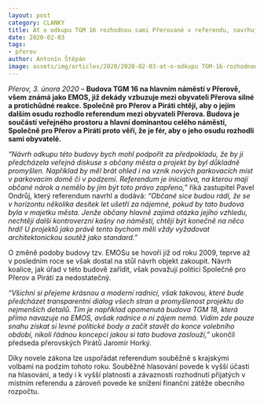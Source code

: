 ```yaml
---
layout: post
category: CLANKY
title: Ať o odkupu TGM 16 rozhodnou sami Přerované v referendu, navrhují Společně pro Přerov a Piráti
date: 2020-02-03
tags: 
- přerov
author: Antonín Štěpán
image: assets/img/articles/2020/2020-02-03-at-o-odkupu TGM-16-rozhodnout-prerovane.jpg  #751x422 pixelu
---
```

*Přerov, 3. února 2020* – **Budova TGM 16 na hlavním náměstí v Přerově, všem známá jako EMOS, již dekády vzbuzuje mezi obyvateli Přerova silné a protichůdné reakce. Společně pro Přerov a Piráti chtějí, aby o jejím dalším osudu rozhodlo referendum mezi obyvateli Přerova. Budova je součástí veřejného prostoru a hlavní dominantou celého náměstí, Společně pro Přerov a Piráti proto věří, že je fér, aby o jeho osudu rozhodli sami obyvatelé.**

*“Návrh odkupu této budovy bych mohl podpořit za předpokladu, že by ji předcházela veřejná diskuse s občany města a projekt by byl důkladně promyšlen. Například by měl brát ohled i na vznik nových parkovacích míst v parkovacím domě či v podzemí. Referendum je iniciativa, na kterou mají občané nárok a nemělo by jim být toto právo zapřeno,”* říká zastupitel Pavel Ondrůj, který referendum navrhl a dodává: *“Občané sice budou rádi, že se v horizontu několika desítek let ušetří za nájemné, pokud by tato budova byla v majetku města. Jenže občany hlavně zajímá otázka jejího vzhledu, nechtějí další kontroverzní kašny na náměstí, chtějí být konečně na něco hrdí! U projektů jako právě tento bychom měli vždy vyžadovat architektonickou soutěž jako standard.”*

O změně podoby budovy tzv. EMOSu se hovoří již od roku 2009, teprve až v posledním roce se však dostal na stůl návrh objekt zakoupit. Návrh koalice, jak úřad v této budově zařídit, však považují politici Společně pro Přerov a Piráti za nedostatečný.

*“Všichni si přejeme krásnou a moderní radnici, však takovou, které bude předcházet transparentní dialog všech stran a promyšlenost projektu do nejmenších detailů. Tím je například opomenutá budova TGM 18, která přímo navazuje na EMOS, avšak radnice o ní zájem nemá. Vidím zde pouze snahu získat si levné politické body a začít stavět do konce volebního období, nikoli řádnou koncepci jakou si tato budova zaslouží,”* ukončil předseda přerovských Pirátů Jaromír Horký.

Díky novele zákona lze uspořádat referendum souběžně s krajskými volbami na podzim tohoto roku. Souběžné hlasování povede k vyšší účasti na hlasování, a tedy i k vyšší platnosti a závaznosti rozhodnutí přijatých v místním referendu a  zároveň povede ke snížení finanční zátěže obecního rozpočtu.
